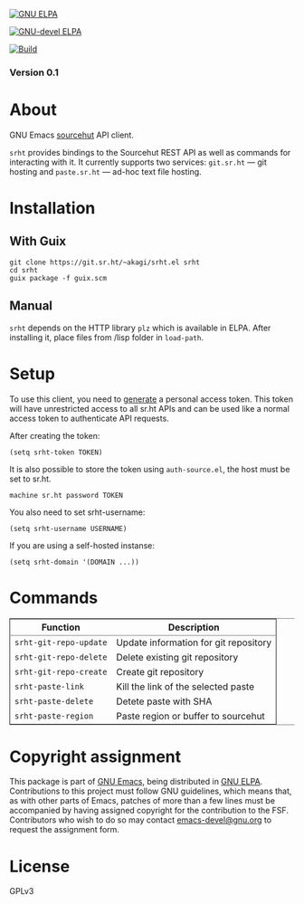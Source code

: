 <a href="https://elpa.gnu.org/packages/srht.html"><img alt="GNU ELPA" src="https://elpa.gnu.org/packages/srht.svg"/></a>

<a href="https://elpa.gnu.org/devel/srht.html"><img alt="GNU-devel ELPA" src="https://elpa.gnu.org/devel/srht.svg"/></a>

<a href="https://builds.sr.ht/~akagi/srht.el/commits/master/.build.yml"><img alt="Build" src="https://builds.sr.ht/~akagi/srht.el/commits/master/.build.yml.svg"/></a>


### Version 0.1


# About

GNU Emacs [sourcehut](https://sr.ht) API client.

`srht` provides bindings to the Sourcehut REST API as well as commands for
interacting with it. It currently supports two services: `git.sr.ht` — git
hosting and `paste.sr.ht` — ad-hoc text file hosting.


# Installation


## With Guix

    git clone https://git.sr.ht/~akagi/srht.el srht
    cd srht
    guix package -f guix.scm


## Manual

`srht` depends on the HTTP library `plz` which is available in ELPA. After
installing it, place files from /lisp folder in `load-path`.


# Setup

To use this client, you need to [generate](https://meta.sr.ht/oauth/personal-token) a personal access token. This token
will have unrestricted access to all sr.ht APIs and can be used like a normal
access token to authenticate API requests.

After creating the token:

    (setq srht-token TOKEN)

It is also possible to store the token using `auth-source.el`, the host must be
set to sr.ht.

    machine sr.ht password TOKEN

You also need to set srht-username:

    (setq srht-username USERNAME)

If you are using a self-hosted instanse:

    (setq srht-domain '(DOMAIN ...))


# Commands

<table border="2" cellspacing="0" cellpadding="6" rules="groups" frame="hsides">


<colgroup>
<col  class="org-left" />

<col  class="org-left" />
</colgroup>
<thead>
<tr>
<th scope="col" class="org-left">Function</th>
<th scope="col" class="org-left">Description</th>
</tr>
</thead>

<tbody>
<tr>
<td class="org-left"><code>srht-git-repo-update</code></td>
<td class="org-left">Update information for git repository</td>
</tr>


<tr>
<td class="org-left"><code>srht-git-repo-delete</code></td>
<td class="org-left">Delete existing git repository</td>
</tr>


<tr>
<td class="org-left"><code>srht-git-repo-create</code></td>
<td class="org-left">Create git repository</td>
</tr>


<tr>
<td class="org-left"><code>srht-paste-link</code></td>
<td class="org-left">Kill the link of the selected paste</td>
</tr>


<tr>
<td class="org-left"><code>srht-paste-delete</code></td>
<td class="org-left">Detete paste with SHA</td>
</tr>


<tr>
<td class="org-left"><code>srht-paste-region</code></td>
<td class="org-left">Paste region or buffer to sourcehut</td>
</tr>
</tbody>
</table>


# Copyright assignment

This package is part of [GNU Emacs](https://www.gnu.org/software/emacs/), being distributed in [GNU ELPA](https://elpa.gnu.org/).  Contributions
to this project must follow GNU guidelines, which means that, as with other
parts of Emacs, patches of more than a few lines must be accompanied by having
assigned copyright for the contribution to the FSF.  Contributors who wish to do
so may contact [emacs-devel@gnu.org](mailto:emacs-devel@gnu.org) to request the assignment form.


# License

GPLv3
